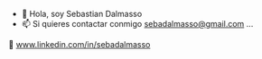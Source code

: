 - 👋 Hola, soy Sebastian Dalmasso
- 📫 Si quieres contactar conmigo sebadalmasso@gmail.com ...

:bell: www.linkedin.com/in/sebadalmasso

<!---
SebastianDalmasso/SebastianDalmasso is a ✨ special ✨ repository because its `README.md` (this file) appears on your GitHub profile.
You can click the Preview link to take a look at your changes.
--->
